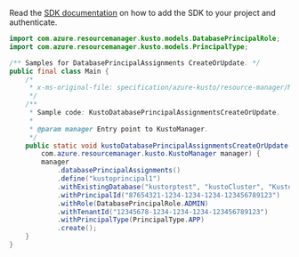 Read the [SDK documentation](https://github.com/Azure/azure-sdk-for-java/blob/azure-resourcemanager-kusto_1.0.0-beta.4/sdk/kusto/azure-resourcemanager-kusto/README.md) on how to add the SDK to your project and authenticate.

```java
import com.azure.resourcemanager.kusto.models.DatabasePrincipalRole;
import com.azure.resourcemanager.kusto.models.PrincipalType;

/** Samples for DatabasePrincipalAssignments CreateOrUpdate. */
public final class Main {
    /*
     * x-ms-original-file: specification/azure-kusto/resource-manager/Microsoft.Kusto/stable/2022-02-01/examples/KustoDatabasePrincipalAssignmentsCreateOrUpdate.json
     */
    /**
     * Sample code: KustoDatabasePrincipalAssignmentsCreateOrUpdate.
     *
     * @param manager Entry point to KustoManager.
     */
    public static void kustoDatabasePrincipalAssignmentsCreateOrUpdate(
        com.azure.resourcemanager.kusto.KustoManager manager) {
        manager
            .databasePrincipalAssignments()
            .define("kustoprincipal1")
            .withExistingDatabase("kustorptest", "kustoCluster", "Kustodatabase8")
            .withPrincipalId("87654321-1234-1234-1234-123456789123")
            .withRole(DatabasePrincipalRole.ADMIN)
            .withTenantId("12345678-1234-1234-1234-123456789123")
            .withPrincipalType(PrincipalType.APP)
            .create();
    }
}
```
